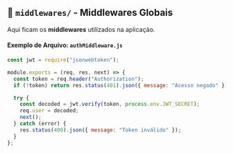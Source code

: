 
## 📂 `middlewares/` - Middlewares Globais
Aqui ficam os **middlewares** utilizados na aplicação.

#### Exemplo de Arquivo: `authMiddleware.js`
```javascript
const jwt = require("jsonwebtoken");

module.exports = (req, res, next) => {
  const token = req.header("Authorization");
  if (!token) return res.status(401).json({ message: "Acesso negado" });

  try {
    const decoded = jwt.verify(token, process.env.JWT_SECRET);
    req.user = decoded;
    next();
  } catch (error) {
    res.status(400).json({ message: "Token inválido" });
  }
};
```